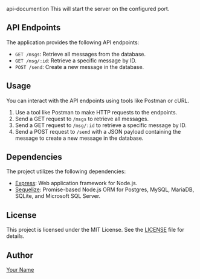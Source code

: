 api-documention
This will start the server on the configured port.

## API Endpoints
The application provides the following API endpoints:

- `GET /msgs`: Retrieve all messages from the database.
- `GET /msg/:id`: Retrieve a specific message by ID.
- `POST /send`: Create a new message in the database.

## Usage
You can interact with the API endpoints using tools like Postman or cURL.

1. Use a tool like Postman to make HTTP requests to the endpoints.
2. Send a GET request to `/msgs` to retrieve all messages.
3. Send a GET request to `/msg/:id` to retrieve a specific message by ID.
4. Send a POST request to `/send` with a JSON payload containing the message to create a new message in the database.

## Dependencies
The project utilizes the following dependencies:

- [Express](https://expressjs.com/): Web application framework for Node.js.
- [Sequelize](https://sequelize.org/): Promise-based Node.js ORM for Postgres, MySQL, MariaDB, SQLite, and Microsoft SQL Server.

## License
This project is licensed under the MIT License. See the [LICENSE](https://github.com/your-username/your-repo/blob/main/LICENSE) file for details.

## Author
[Your Name](https://github.com/your-username)